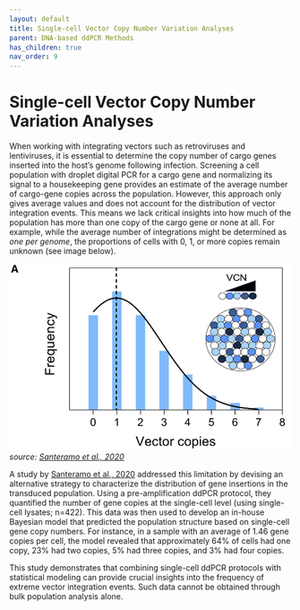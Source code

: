```yaml
---
layout: default
title: Single-cell Vector Copy Number Variation Analyses
parent: DNA-based ddPCR Methods
has_children: true
nav_order: 9
---
```


# Single-cell Vector Copy Number Variation Analyses

When working with integrating vectors such as retroviruses and lentiviruses, it is essential to determine the copy number of cargo genes inserted into the host’s genome following infection. Screening a cell population with droplet digital PCR for a cargo gene and normalizing its signal to a housekeeping gene provides an estimate of the average number of cargo-gene copies across the population. However, this approach only gives average values and does not account for the distribution of vector integration events. This means we lack critical insights into how much of the population has more than one copy of the cargo gene or none at all. For example, while the average number of integrations might be determined as *one per genome*, the proportions of cells with 0, 1, or more copies remain unknown (see image below).

![image.png](Single-cell%20Vector%20Copy%20Number%20variation%20analyses/image.png)
*source: [Santeramo et al., 2020](<https://www.cell.com/molecular-therapy-family/methods/fulltext/S2329-0501(20)30076-0?_returnURL=https%3A%2F%2Flinkinghub.elsevier.com%2Fretrieve%2Fpii%2FS2329050120300760%3Fshowall%3Dtrue>)*

A study by [Santeramo et al., 2020](<https://www.cell.com/molecular-therapy-family/methods/fulltext/S2329-0501(20)30076-0?_returnURL=https%3A%2F%2Flinkinghub.elsevier.com%2Fretrieve%2Fpii%2FS2329050120300760%3Fshowall%3Dtrue>) addressed this limitation by devising an alternative strategy to characterize the distribution of gene insertions in the transduced population. Using a pre-amplification ddPCR protocol, they quantified the number of gene copies at the single-cell level (using single-cell lysates; n=422). This data was then used to develop an in-house Bayesian model that predicted the population structure based on single-cell gene copy numbers. For instance, in a sample with an average of 1.46 gene copies per cell, the model revealed that approximately 64% of cells had one copy, 23% had two copies, 5% had three copies, and 3% had four copies.

This study demonstrates that combining single-cell ddPCR protocols with statistical modeling can provide crucial insights into the frequency of extreme vector integration events. Such data cannot be obtained through bulk population analysis alone.
